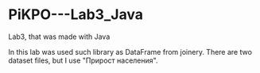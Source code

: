 # PiKPO---Lab3_Java
Lab3, that was made with Java

In this lab was used such library as DataFrame from joinery.
There are two dataset files, but I use "Прирост населения".
